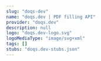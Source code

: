 ```yaml
---
slug: "doqs-dev"
name: "doqs.dev | PDF filling API"
provider: "doqs.dev"
description: null
logo: "doqs.dev-logo.svg"
logoMediaType: "image/svg+xml"
tags: []
stubs: "doqs.dev-stubs.json"
---
```

